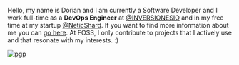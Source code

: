 
Hello, my name is Dorian and I am currently a Software Developer and I work full-time as a **DevOps Engineer** at [@INVERSIONESIO](https://inversiones.io/) and in my free time at my startup [@NeticShard](https://neticshard.com). If you want to find more information about me you can [go here](https://luisquinones.me). At FOSS, I only contribute to projects that I actively use and that resonate with my interests. :)

[![pgp](https://img.shields.io/badge/pgp-0xd6fc92fd3a094af8-313131?style=flat&labelColor=545454&color=313131)](https://github.com/luisnquin.gpg)
